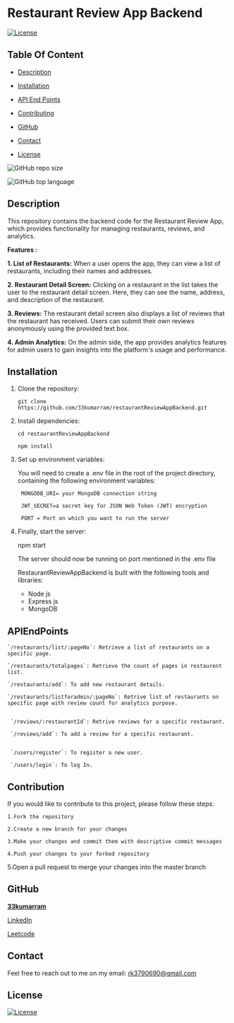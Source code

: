 # Restaurant Review App Backend

  [![License](https://img.shields.io/static/v1?label=License&message=MIT&color=blue&?style=plastic&logo=appveyor)](https://opensource.org/license/MIT)



## Table Of Content

- [Description](#description)
- [Installation](#installation)
- [API End Points](#APIEndPoints)
- [Contributing](#contribution)

- [GitHub](#github)
- [Contact](#contact)
- [License](#license)




![GitHub repo size](https://img.shields.io/github/repo-size/33kumarram/NodeOtpLoginApi?style=plastic)

  ![GitHub top language](https://img.shields.io/github/languages/top/33kumarram/restaurantReviewAppBackend?style=plastic)



## Description

  This repository contains the backend code for the Restaurant Review App, which provides functionality for managing restaurants, reviews, and analytics.
  
  
  
 <strong>Features :</strong>
 
  <strong>1. List of Restaurants:</strong> When a user opens the app, they can view a list of restaurants, including their names and addresses.
    
  <strong>2. Restaurant Detail Screen:</strong> Clicking on a restaurant in the list takes the user to the restaurant detail screen. Here, they can see the name, address, and description of the restaurant.
    
  <strong>3. Reviews:</strong> The restaurant detail screen also displays a list of reviews that the restaurant has received. Users can submit their own reviews anonymously using the provided text box.
     
  <strong>4. Admin Analytics:</strong> On the admin side, the app provides analytics features for admin users to gain insights into the platform's usage and performance.









## Installation

1. Clone the repository:

       git clone https://github.com/33kumarram/restaurantReviewAppBackend.git


2. Install dependencies:

       cd restaurantReviewAppBackend

       npm install


3. Set up environment variables:
  
      You will need to create a .env file in the root of the project directory, containing the following environment variables:

        MONGODB_URI= your MongoDB connection string

        JWT_SECRET=a secret key for JSON Web Token (JWT) encryption

        PORT = Port on which you want to run the server

4. Finally, start the server:

     npm start

     The server should now be running on port mentioned in the .env file





    RestaurantReviewAppBackend is built with the following tools and libraries: <ul><li>Node js </li><li>Express js </li><li>MongoDB </li>


## APIEndPoints

    `/restaurants/list/:pageNo`: Retrieve a list of restaurants on a specific page.

    `/restaurants/totalpages`: Retrieve the count of pages in restaurent list.

    `/restaurants/add`: To add new restaurant details.

    `/restaurants/listforadmin/:pageNo`: Retrive list of restaurants on specific page with review count for analytics purpose.


     `/reviews/:restaurantId`: Retrive reviews for a specific restaurant.

     `/reviews/add`: To add a review for a specific restaurant.


     `/users/register`: To register a new user.

     `/users/login`: To log In.
 

## Contribution
 
  If you would like to contribute to this project, please follow these steps:

    1.Fork the repository

    2.Create a new branch for your changes

    3.Make your changes and commit them with descriptive commit messages

    4.Push your changes to your forked repository

5.Open a pull request to merge your changes into the master branch








## GitHub

<a href="https://github.com/33kumarram"><strong>33kumarram</a></strong>



<a href="https://www.linkedin.com/in/ramesh-kumar-33613a174/">LinkedIn</a></strong></p>


<a href="https://leetcode.com/kumarram/">Leetcode</a></strong></p>





## Contact

Feel free to reach out to me on my email:
rk3790690@gmail.com





## License

[![License](https://img.shields.io/static/v1?label=Licence&message=MIT&color=blue)](https://opensource.org/license/MIT)


